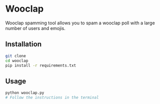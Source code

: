 # Wooclap

Wooclap spamming tool allows you to spam a wooclap poll with a large number of users and emojis.

## Installation

```bash
git clone 
cd wooclap
pip install -r requirements.txt
```

## Usage

```bash
python wooclap.py
# Follow the instructions in the terminal
```
